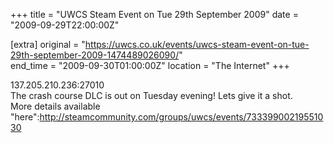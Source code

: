 +++
title = "UWCS Steam Event on Tue 29th September 2009"
date = "2009-09-29T22:00:00Z"

[extra]
original = "https://uwcs.co.uk/events/uwcs-steam-event-on-tue-29th-september-2009-1474489026090/"    
end_time = "2009-09-30T01:00:00Z"
location = "The Internet"
+++

137.205.210.236:27010  
The crash course DLC is out on Tuesday evening\! Lets give it a shot.  
More details available "here":http://steamcommunity.com/groups/uwcs/events/73339900219551030


